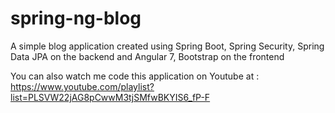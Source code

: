 # spring-ng-blog
A simple blog application created using Spring Boot, Spring Security, Spring Data JPA on the backend and Angular 7, Bootstrap on the frontend

You can also watch me code this application on Youtube at : https://www.youtube.com/playlist?list=PLSVW22jAG8pCwwM3tjSMfwBKYIS6_fP-F
